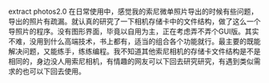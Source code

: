 # 
extract photos2.0
在日常使用中，感觉我的索尼微单照片导出的时候有些问题，导出的照片有疏漏。就认真的研究了一下相机存储卡中的文件结构，做了这么一个导照片的程序。没有图形界面，毕竟以自用为主，正在考虑弄不弄个GUI版。其实不难，没用到什么高端技术，书上都有，适当的组合各个功能就行。最主要的既能解决问题，又能练手，练练编程。我不知道其他索尼相机的存储卡文件结构是不是相同的，身边没人用索尼相机，有情趣的网友可以下回去研究研究，有遇到类似需求的也可以下回去使用。

